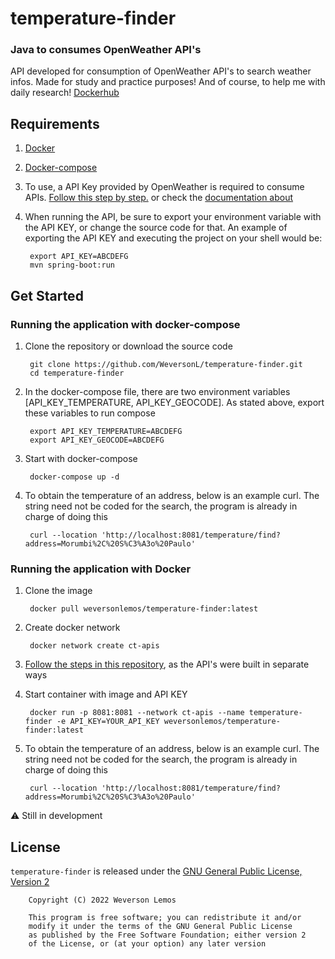 # temperature-finder

### Java to consumes OpenWeather API's

API developed for consumption of OpenWeather API's to search weather infos. Made for study and practice purposes! And of
course, to help me with daily research! [Dockerhub](https://hub.docker.com/r/weversonlemos/temperature-finder)

## Requirements

1. [Docker](https://docs.docker.com/engine/install/)
2. [Docker-compose](https://docs.docker.com/compose/)
3. To use, a API Key provided by OpenWeather is required to consume
   APIs.  [Follow this step by step.](https://openweathermap.org/api/one-call-3) or check
   the [documentation about](https://openweathermap.org/appid)

4. When running the API, be sure to export your environment variable with the API KEY, or change the source code for
   that. An example of exporting the API KEY and executing the project on your shell would be:

        export API_KEY=ABCDEFG
        mvn spring-boot:run 

## Get Started

### Running the application with docker-compose

1. Clone the repository or download the source code

        git clone https://github.com/WeversonL/temperature-finder.git
        cd temperature-finder

2. In the docker-compose file, there are two environment variables [API_KEY_TEMPERATURE, API_KEY_GEOCODE]. As stated
   above, export these variables to run compose

        export API_KEY_TEMPERATURE=ABCDEFG
        export API_KEY_GEOCODE=ABCDEFG

3. Start with docker-compose

        docker-compose up -d

4. To obtain the temperature of an address, below is an example curl. The string need not be coded for the search, the
   program is already in charge of doing this

        curl --location 'http://localhost:8081/temperature/find?address=Morumbi%2C%20S%C3%A3o%20Paulo'

### Running the application with Docker

1. Clone the image

        docker pull weversonlemos/temperature-finder:latest

2. Create docker network

        docker network create ct-apis

3. [Follow the steps in this repository](https://github.com/WeversonL/geocode-finder), as the API's were built in
   separate ways

4. Start container with image and API KEY

        docker run -p 8081:8081 --network ct-apis --name temperature-finder -e API_KEY=YOUR_API_KEY weversonlemos/temperature-finder:latest

5. To obtain the temperature of an address, below is an example curl. The string need not be coded for the search, the
   program is already in charge of doing this

        curl --location 'http://localhost:8081/temperature/find?address=Morumbi%2C%20S%C3%A3o%20Paulo'

⚠️ Still in development

## License

`temperature-finder` is released under the [GNU General Public License, Version 2](LICENSE)

        Copyright (C) 2022 Weverson Lemos

        This program is free software; you can redistribute it and/or
        modify it under the terms of the GNU General Public License
        as published by the Free Software Foundation; either version 2
        of the License, or (at your option) any later version
